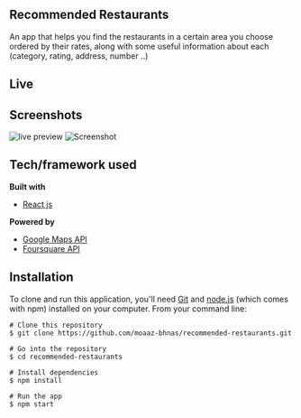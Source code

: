 ## Recommended Restaurants
An app that helps you find the restaurants in a certain area you choose ordered by their rates, along with some useful information about each (category, rating, address, number ..)

## Live

 
## Screenshots
![live preview](https://media.giphy.com/media/2rAwoHnIIqCkHw8gP3/giphy.gif) ![Screenshot](https://i.ibb.co/vB722c2/1.png)

## Tech/framework used
<b>Built with</b>
- [React js](https://reactjs.org/)    

<b>Powered by</b>  
- [Google Maps API](https://developers.google.com/maps/documentation/)
- [Foursquare API](https://developer.foursquare.com/)

## Installation
To clone and run this application, you'll need [Git](https://git-scm.com/)  and [node.js](https://nodejs.org/en/) (which comes with npm) installed on your computer. From your command line: 
```
# Clone this repository
$ git clone https://github.com/moaaz-bhnas/recommended-restaurants.git

# Go into the repository
$ cd recommended-restaurants

# Install dependencies
$ npm install

# Run the app
$ npm start
```
